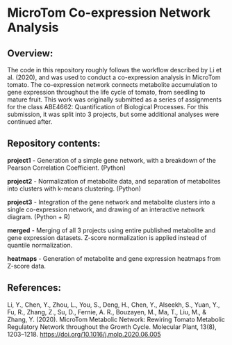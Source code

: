 # MicroTom Co-expression Network Analysis
## Overview:
The code in this repository roughly follows the workflow described by Li et al. (2020), and was used to conduct a co-expression analysis in MicroTom tomato. The co-expression network connects metabolite accumulation to gene expression throughout the life cycle of tomato, from seedling to mature fruit. This work was originally submitted as a series of assignments for the class ABE4662: Quantification of Biological Processes. For this submission, it was split into 3 projects, but some additional analyses were continued after.

## Repository contents:
<b>project1</b> - Generation of a simple gene network, with a breakdown of the Pearson Correlation Coefficient. (Python)

<b>project2</b> - Normalization of metabolite data, and separation of metabolites into clusters with k-means clustering. (Python)

<b>project3</b> - Integration of the gene network and metabolite clusters into a single co-expression network, and drawing of an interactive network diagram. (Python + R)

<b>merged</b> - Merging of all 3 projects using entire published metabolite and gene expression datasets. Z-score normalization is applied instead of quantile normalization.

<b>heatmaps</b> - Generation of metabolite and gene expression heatmaps from Z-score data.

## References:
Li, Y., Chen, Y., Zhou, L., You, S., Deng, H., Chen, Y., Alseekh, S., Yuan, Y., Fu, R., Zhang, Z., Su, D., Fernie, A. R., Bouzayen, M., Ma, T., Liu, M., & Zhang, Y. (2020). MicroTom Metabolic Network: Rewiring Tomato Metabolic Regulatory Network throughout the Growth Cycle. Molecular Plant, 13(8), 1203–1218. https://doi.org/10.1016/j.molp.2020.06.005
